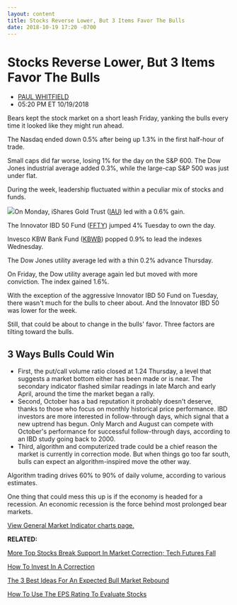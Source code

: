 ```yaml
---
layout: content
title: Stocks Reverse Lower, But 3 Items Favor The Bulls
date: 2018-10-19 17:20 -0700
---
```



Stocks Reverse Lower, But 3 Items Favor The Bulls
==================================================




* [PAUL WHITFIELD](https://www.investors.com/author/whitfieldp/ "Posts by PAUL WHITFIELD")
* 05:20 PM ET 10/19/2018




Bears kept the stock market on a short leash Friday, yanking the bulls every time it looked like they might run ahead.




The Nasdaq ended down 0.5% after being up 1.3% in the first half-hour of trade.


Small caps did far worse, losing 1% for the day on the S&P 600. The Dow Jones industrial average added 0.3%, while the large-cap S&P 500 was just under flat.


During the week, leadership fluctuated within a peculiar mix of stocks and funds.


![](https://www.investors.com/wp-content/uploads/2018/10/MP101918-294x300.jpg)On Monday, iShares Gold Trust ([IAU](https://research.investors.com/quote.aspx?symbol=IAU)) led with a 0.6% gain.


The Innovator IBD 50 Fund ([FFTY](https://research.investors.com/quote.aspx?symbol=FFTY)) jumped 4% Tuesday to own the day.


Invesco KBW Bank Fund ([KBWB](https://research.investors.com/quote.aspx?symbol=KBWB)) popped 0.9% to lead the indexes Wednesday.


The Dow Jones utility average led with a thin 0.2% advance Thursday.


On Friday, the Dow utility average again led but moved with more conviction. The index gained 1.6%.


With the exception of the aggressive Innovator IBD 50 Fund on Tuesday, there wasn't much for the bulls to cheer about. And the Innovator IBD 50 was lower for the week.


Still, that could be about to change in the bulls' favor. Three factors are tilting toward the bulls.


3 Ways Bulls Could Win
----------------------


* First, the put/call volume ratio closed at 1.24 Thursday, a level that suggests a market bottom either has been made or is near. The secondary indicator flashed similar readings in late March and early April, around the time the market began a rally.
* Second, October has a bad reputation it probably doesn't deserve, thanks to those who focus on monthly historical price performance. IBD investors are more interested in follow-through days, which signal that a new uptrend has begun. Only March and August can compete with October's performance for successful follow-through days, according to an IBD study going back to 2000.
* Third, algorithm and computerized trade could be a chief reason the market is currently in correction mode. But when things go too far south, bulls can expect an algorithm-inspired move the other way.


Algorithm trading drives 60% to 90% of daily volume, according to various estimates.


One thing that could mess this up is if the economy is headed for a recession. An economic recession is the force behind most prolonged bear markets.


[View General Market Indicator charts page.](https://www.investors.com/wp-content/uploads/2018/10/IBD_GMI_102218.pdf)


**RELATED:**


[More Top Stocks Break Support In Market Correction; Tech Futures Fall](https://www.investors.com/market-trend/stock-market-today/dow-jones-futures-stock-market-correction-apple-50-day-line/)


[How To Invest In A Correction](https://www.investors.com/how-to-invest/investors-corner/how-to-invest-stock-market-correction/)


[The 3 Best Ideas For An Expected Bull Market Rebound](https://www.investors.com/etfs-and-funds/etfs/best-etf-ideas-expected-bull-market-rally/)


[How To Use The EPS Rating To Evaluate Stocks](https://www.investors.com/how-to-invest/investors-corner/how-to-use-the-eps-rating/)




